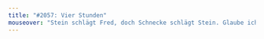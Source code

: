 ```yaml
---
title: "#2057: Vier Stunden"
mouseover: "Stein schlägt Fred, doch Schnecke schlägt Stein. Glaube ich,"
---
```


